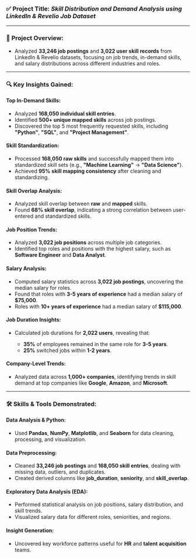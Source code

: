 ### ✅ **Project Title**: *Skill Distribution and Demand Analysis using LinkedIn & Revelio Job Dataset*

---

### 📌 **Project Overview**:

* Analyzed **33,246 job postings** and **3,022 user skill records** from LinkedIn & Revelio datasets, focusing on job trends, in-demand skills, and salary distributions across different industries and roles.

---

### 🔍 **Key Insights Gained**:

#### **Top In-Demand Skills**:

* Analyzed **168,050 individual skill entries**.
* Identified **500+ unique mapped skills** across job postings.
* Discovered the top 5 most frequently requested skills, including **"Python"**, **"SQL"**, and **"Project Management"**.

#### **Skill Standardization**:

* Processed **168,050 raw skills** and successfully mapped them into standardized skill sets (e.g., **"Machine Learning"** → **"Data Science"**).
* Achieved **95% skill mapping consistency** after cleaning and standardizing.

#### **Skill Overlap Analysis**:

* Analyzed skill overlap between **raw** and **mapped** skills.
* Found **68% skill overlap**, indicating a strong correlation between user-entered and standardized skills.

#### **Job Position Trends**:

* Analyzed **3,022 job positions** across multiple job categories.
* Identified top roles and positions with the highest salary, such as **Software Engineer** and **Data Analyst**.

#### **Salary Analysis**:

* Computed salary statistics across **3,022 job postings**, uncovering the median salary for roles.
* Found that roles with **3-5 years of experience** had a median salary of **\$75,000**.
* Roles with **10+ years of experience** had a median salary of **\$115,000**.

#### **Job Duration Insights**:

* Calculated job durations for **2,022 users**, revealing that:

  * **35%** of employees remained in the same role for **3-5 years**.
  * **25%** switched jobs within **1-2 years**.

#### **Company-Level Trends**:

* Analyzed data across **1,000+ companies**, identifying trends in skill demand at top companies like **Google**, **Amazon**, and **Microsoft**.

---

### 🛠️ **Skills & Tools Demonstrated**:

#### **Data Analysis & Python**:

* Used **Pandas**, **NumPy**, **Matplotlib**, and **Seaborn** for data cleaning, processing, and visualization.

#### **Data Preprocessing**:

* Cleaned **33,246 job postings** and **168,050 skill entries**, dealing with missing data, outliers, and duplicates.
* Created derived columns like **job\_duration**, **seniority**, and **skill\_overlap**.

#### **Exploratory Data Analysis (EDA)**:

* Performed statistical analysis on job positions, salary distribution, and skill trends.
* Visualized salary data for different roles, seniorities, and regions.

#### **Insight Generation**:

* Uncovered key workforce patterns useful for **HR** and **talent acquisition** teams.
